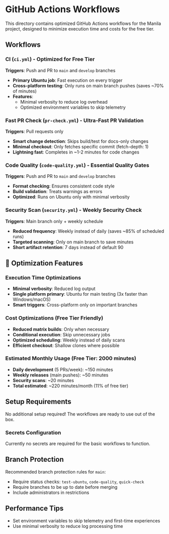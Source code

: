 # GitHub Actions Workflows

This directory contains optimized GitHub Actions workflows for the Manila project, designed to minimize execution time and costs for the free tier.

## Workflows

### CI (`ci.yml`) - Optimized for Free Tier
**Triggers**: Push and PR to `main` and `develop` branches
- **Primary Ubuntu job**: Fast execution on every trigger
- **Cross-platform testing**: Only runs on main branch pushes (saves ~70% of minutes)
- **Features**:
  - Minimal verbosity to reduce log overhead
  - Optimized environment variables to skip telemetry

### Fast PR Check (`pr-check.yml`) - Ultra-Fast PR Validation
**Triggers**: Pull requests only
- **Smart change detection**: Skips build/test for docs-only changes
- **Minimal checkout**: Only fetches specific commit (fetch-depth: 1)
- **Lightning fast**: Completes in ~1-2 minutes for code changes

### Code Quality (`code-quality.yml`) - Essential Quality Gates
**Triggers**: Push and PR to `main` and `develop` branches
- **Format checking**: Ensures consistent code style
- **Build validation**: Treats warnings as errors
- **Optimized**: Runs on Ubuntu only with minimal verbosity

### Security Scan (`security.yml`) - Weekly Security Check
**Triggers**: Main branch only + weekly schedule
- **Reduced frequency**: Weekly instead of daily (saves ~85% of scheduled runs)
- **Targeted scanning**: Only on main branch to save minutes
- **Short artifact retention**: 7 days instead of default 90

## 🚀 Optimization Features

### Execution Time Optimizations
- **Minimal verbosity**: Reduced log output
- **Single platform primary**: Ubuntu for main testing (3x faster than Windows/macOS)
- **Smart triggers**: Cross-platform only on important branches

### Cost Optimizations (Free Tier Friendly)
- **Reduced matrix builds**: Only when necessary
- **Conditional execution**: Skip unnecessary jobs
- **Optimized scheduling**: Weekly instead of daily scans
- **Efficient checkout**: Shallow clones where possible

### Estimated Monthly Usage (Free Tier: 2000 minutes)
- **Daily development** (5 PRs/week): ~150 minutes
- **Weekly releases** (main pushes): ~50 minutes
- **Security scans**: ~20 minutes
- **Total estimated**: ~220 minutes/month (11% of free tier)

## Setup Requirements

No additional setup required! The workflows are ready to use out of the box.

### Secrets Configuration
Currently no secrets are required for the basic workflows to function.

## Branch Protection
Recommended branch protection rules for `main`:
- Require status checks: `test-ubuntu`, `code-quality`, `quick-check`
- Require branches to be up to date before merging
- Include administrators in restrictions

## Performance Tips
- Set environment variables to skip telemetry and first-time experiences
- Use minimal verbosity to reduce log processing time
